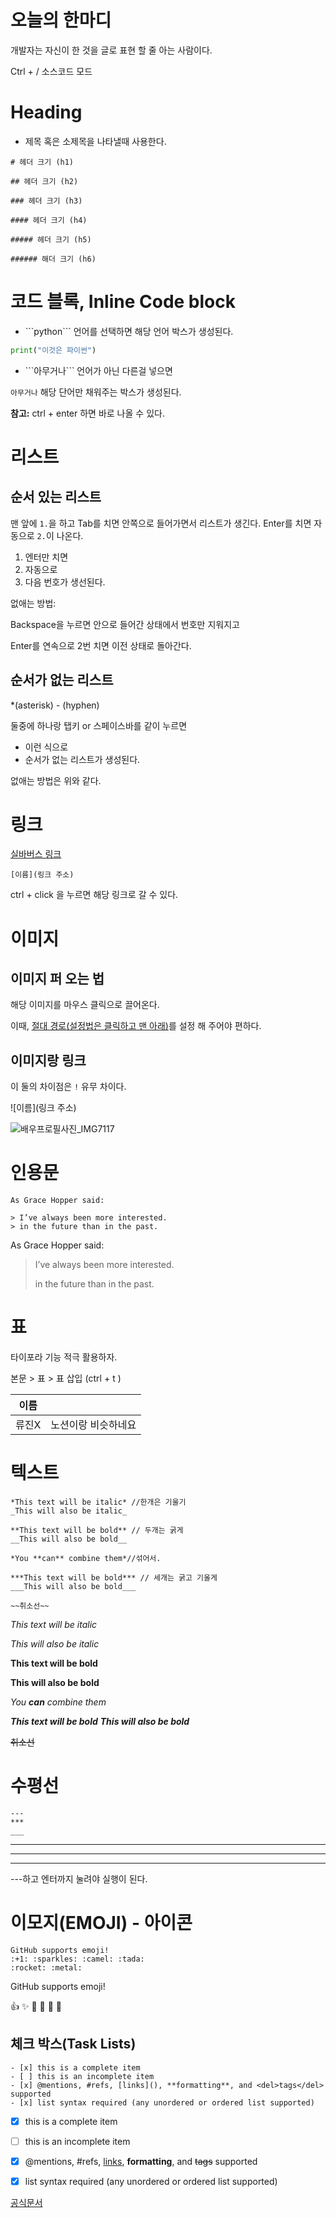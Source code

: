 # 오늘의 한마디

개발자는 자신이 한 것을 글로 표현 할 줄 아는 사람이다. 



Ctrl + / 소스코드 모드

# Heading

- 제목 혹은 소제목을 나타낼때 사용한다. 

```# 헤더 크기 (h1)  ```

```## 헤더 크기 (h2)  ```

```### 헤더 크기 (h3)  ```

```#### 헤더 크기 (h4)  ```

```##### 헤더 크기 (h5)  ```

```###### 해더 크기 (h6)```

# 코드 블록, Inline Code block

- \```python``` 언어를 선택하면 해당 언어 박스가 생성된다. 

```python
print("이것은 파이썬")
```

- \```아무거나``` 언어가 아닌 다른걸 넣으면

```아무거나``` 해당 단어만 채워주는 박스가 생성된다. 

**참고:** ctrl + enter 하면 바로 나올 수 있다. 



# 리스트

## 순서 있는 리스트

맨 앞에 ```1.```을 하고 Tab를 치면 안쪽으로 들어가면서 리스트가 생긴다. Enter를 치면 자동으로 ```2.```이 나온다. 

1. 엔터만 치면
2. 자동으로 
3. 다음 번호가 생선된다. 

없애는 방법:

Backspace을 누르면 안으로 들어간 상태에서 번호만 지워지고

Enter를 연속으로 2번 치면 이전 상태로 돌아간다. 

## 순서가 없는 리스트

*(asterisk)   - (hyphen)

둘중에 하나랑 탭키 or 스페이스바를 같이 누르면 

* 이런 식으로
* 순서가 없는 리스트가 생성된다. 

없애는 방법은 위와 같다. 



# 링크

[실바버스 링크](https://syllaverse.com/courses/3)

```
[이름](링크 주소)
```

ctrl + click 을 누르면 해당 링크로 갈 수 있다. 



# 이미지

## 이미지 퍼 오는 법

해당 이미지를 마우스 클릭으로 끌어온다. 

이때, [절대 경로(설정법은 클릭하고 맨 아래)](https://hphk-edu.notion.site/KDT1-Public-Pages-3c9504000b4c4882b15ba896e1746c4c?v=808763eeabfc421eac695cd2bc9a9e73&p=c3ca4489eca448288f316ebc677085f5)를 설정 해 주어야 편하다.  

## 이미지랑 링크

이 둘의 차이점은 ```!``` 유무 차이다. 

![이름](링크 주소)

![배우프로필사진_IMG7117](https://mblogthumb-phinf.pstatic.net/MjAyMDAyMDdfMTYw/MDAxNTgxMDg1NzUxMTUy.eV1iEw2gk2wt_YqPWe5F7SroOCkXJy2KFwmTDNzM0GQg.Z3Kd5MrDh07j86Vlb2OhAtcw0oVmGCMXtTDjoHyem9og.JPEG.7wayjeju/%EB%B0%B0%EC%9A%B0%ED%94%84%EB%A1%9C%ED%95%84%EC%82%AC%EC%A7%84_IMG7117.jpg?type=w800)



# 인용문



```
As Grace Hopper said: 

> I’ve always been more interested. 
> in the future than in the past.
```

As Grace Hopper said:  

> I’ve always been more interested. 
>
> in the future than in the past.



# 표

타이포라 기능 적극 활용하자.

본문 > 표 > 표 삽입 (ctrl + t )

| 이름  |                     |
| ----- | ------------------- |
| 류진X | 노션이랑 비슷하네요 |



# 텍스트

```
*This text will be italic* //한개은 기울기
_This will also be italic_ 

**This text will be bold** // 두개는 굵게
__This will also be bold__ 

*You **can** combine them*//섞어서.

***This text will be bold*** // 세개는 굵고 기울게
___This will also be bold___ 

~~취소선~~

```

*This text will be italic*  

_This will also be italic_  

**This text will be bold**  

__This will also be bold__  

*You **can** combine them*

***This text will be bold*** 
___This will also be bold___ 

~~취소선~~



# 수평선

```
--- 
*** 
___
```

---

***

___

---하고 엔터까지 눌려야 실행이 된다.   



#  이모지(EMOJI) - 아이콘

```
GitHub supports emoji! 
:+1: :sparkles: :camel: :tada: 
:rocket: :metal: 
```

GitHub supports emoji!  

:+1: :sparkles: :camel: :tada:  :rocket: :metal: 



## 체크 박스(Task Lists)

```
- [x] this is a complete item 
- [ ] this is an incomplete item 
- [x] @mentions, #refs, [links](), **formatting**, and <del>tags</del> supported 
- [x] list syntax required (any unordered or ordered list supported)
```

- [x] this is a complete item 
- [ ] this is an incomplete item 
- [x] @mentions, #refs, [links](), **formatting**, and <del>tags</del> supported 
- [x] list syntax required (any unordered or ordered list supported)





[공식문서](https://www.markdownguide.org/cheat-sheet/)



